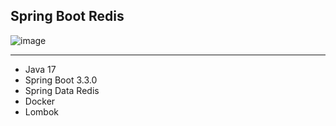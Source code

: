 Spring Boot Redis
---

  ![image](https://github.com/emirhan190341/springboot-redis/assets/67711815/791db0f3-4e7d-4436-a103-0ebfbd2df3d3)



---


- Java 17
- Spring Boot 3.3.0
- Spring Data Redis
- Docker
- Lombok
